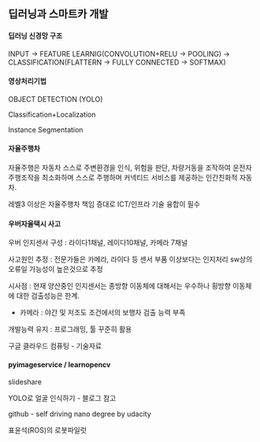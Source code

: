 ## 딥러닝과 스마트카 개발

#### 딥러닝 신경망 구조

INPUT -> FEATURE LEARNIG(CONVOLUTION+RELU -> POOLING) -> CLASSIFICATION(FLATTERN -> FULLY CONNECTED -> SOFTMAX)

#### 영상처리기법

OBJECT DETECTION (YOLO)

Classification+Localization

Instance Segmentation

#### 자율주행차

자율주행은 자동차 스스로 주변환경을 인식, 위험을 판단, 차량거동을 조작하여 운전자 주행조작을 최소화하며 스스로 주행하며 커넥티드 서비스를 제공하는 인간친화적 자동차.

레벨3 이상은 자율주행차 책임 증대로 ICT/인프라 기술 융합이 필수

#### 우버자율택시 사고

우버 인지센서 구성 : 라이다1채널, 레이다10채널, 카메라 7채널

사고원인 추정 : 전문가들은 카메라, 라이다 등 센서 부품 이상보다는 인지처리 sw상의 오류일 가능성이 높은것으로 추정

시사점 : 현재 양산중인 인지센서는 종방향 이동체에 대해서는 우수하나 횡방향 이동체에 대한 검출성능은 한계. 

- 카메라 : 야간 및 저조도 조건에서의 보행자 검출 능력 부족

개발능력 유지 : 프로그래밍, 툴 꾸준히 활용

구글 클라우드 컴퓨팅 - 기술자료

#### pyimageservice / learnopencv

slideshare

YOLO로 얼굴 인식하기 - 블로그 참고

github - self driving nano degree by udacity

표윤석(ROS)의 로봇파일럿 

